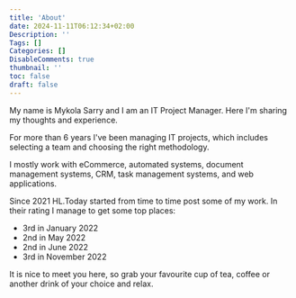 ```yaml
---
title: 'About'
date: 2024-11-11T06:12:34+02:00
Description: ''
Tags: []
Categories: []
DisableComments: true
thumbnail: ''
toc: false
draft: false
---
```


My name is Mykola Sarry and I am an IT Project Manager. Here I'm sharing my thoughts and experience.

For more than 6 years I've been managing IT projects, which includes selecting a team and choosing the right methodology.

I mostly work with eCommerce, automated systems, document management systems, CRM, task management systems, and web applications.

Since 2021 HL.Today started from time to time post some of my work. In their rating I manage to get some top places:

- 3rd in January 2022
- 2nd in May 2022
- 2nd in June 2022
- 3rd in November 2022

It is nice to meet you here, so grab your favourite cup of tea, coffee or another drink of your choice and relax.
